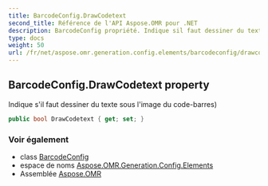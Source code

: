 ```yaml
---
title: BarcodeConfig.DrawCodetext
second_title: Référence de l'API Aspose.OMR pour .NET
description: BarcodeConfig propriété. Indique sil faut dessiner du texte sous limage du codebarres
type: docs
weight: 50
url: /fr/net/aspose.omr.generation.config.elements/barcodeconfig/drawcodetext/
---
```

## BarcodeConfig.DrawCodetext property

Indique s'il faut dessiner du texte sous l'image du code-barres)

```csharp
public bool DrawCodetext { get; set; }
```

### Voir également

* class [BarcodeConfig](../)
* espace de noms [Aspose.OMR.Generation.Config.Elements](../../barcodeconfig/)
* Assemblée [Aspose.OMR](../../../)



